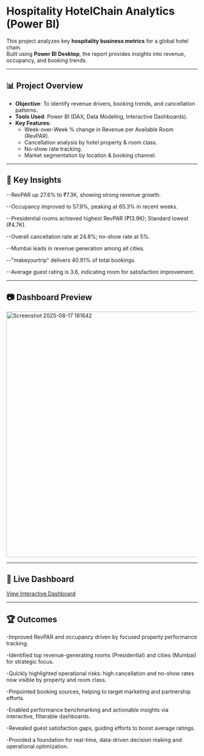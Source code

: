 # Hospitality HotelChain Analytics (Power BI)

This project analyzes key **hospitality business metrics** for a global hotel chain.  
Built using **Power BI Desktop**, the report provides insights into revenue, occupancy, and booking trends.  

---

## 📊 Project Overview
- **Objective**: To identify revenue drivers, booking trends, and cancellation patterns.  
- **Tools Used**: Power BI (DAX, Data Modeling, Interactive Dashboards).  
- **Key Features**:
  - Week-over-Week % change in Revenue per Available Room (RevPAR).  
  - Cancellation analysis by hotel property & room class.  
  - No-show rate tracking.  
  - Market segmentation by location & booking channel.  

---

## 🚀 Key Insights
--RevPAR up 27.8% to ₹7.3K, showing strong revenue growth.

--Occupancy improved to 57.9%, peaking at 65.3% in recent weeks.

--Presidential rooms achieved highest RevPAR (₹13.9K); Standard lowest (₹4.7K).

--Overall cancellation rate at 24.8%; no-show rate at 5%.

--Mumbai leads in revenue generation among all cities.

--"makeyourtrip" delivers 40.91% of total bookings.

--Average guest rating is 3.6, indicating room for satisfaction improvement.

  

---

## 📷 Dashboard Preview
 
<img width="1154" height="647" alt="Screenshot 2025-08-17 181642" src="https://github.com/user-attachments/assets/d5bd9231-b12e-4795-accf-47e22ac3b49c" />

---

## 🔗 Live Dashboard
[View Interactive Dashboard](https://app.powerbi.com/view?r=eyJrIjoiYjJmZDk5MWMtZTliMS00YzhiLWE0NTgtMjRmZjRiMmEyMTUyIiwidCI6ImM2ZTU0OWIzLTVmNDUtNDAzMi1hYWU5LWQ0MjQ0ZGM1YjJjNCJ9)

---

## 🏆 Outcomes
-Improved RevPAR and occupancy driven by focused property performance tracking.

-Identified top revenue-generating rooms (Presidential) and cities (Mumbai) for strategic focus.

-Quickly highlighted operational risks: high cancellation and no-show rates now visible by property and room class.

-Pinpointed booking sources, helping to target marketing and partnership efforts.

-Enabled performance benchmarking and actionable insights via interactive, filterable dashboards.

-Revealed guest satisfaction gaps, guiding efforts to boost average ratings.

-Provided a foundation for real-time, data-driven decision making and operational optimization.

 
